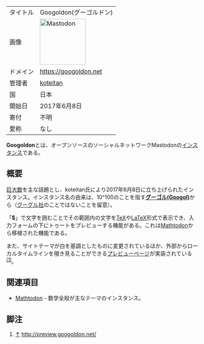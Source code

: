 <div>

|          |                                                                                                                                                                                                                                                                                                        |
|----------|--------------------------------------------------------------------------------------------------------------------------------------------------------------------------------------------------------------------------------------------------------------------------------------------------------|
| タイトル | Googoldon(グーゴルドン)                                                                                                                                                                                                                                                                                |
| 画像     | [<img src="/images/thumb/0/00/Mastodon_logo.png/120px-Mastodon_logo.png" srcset="/images/thumb/0/00/Mastodon_logo.png/180px-Mastodon_logo.png 1.5x, /images/0/00/Mastodon_logo.png 2x" width="120" height="120" alt="Mastodon" />](/%E3%83%95%E3%82%A1%E3%82%A4%E3%83%AB:Mastodon_logo.png "Mastodon") |
| ドメイン | <a href="https://googoldon.net" rel="nofollow">https://googoldon.net</a>                                                                                                                                                                                                                               |
| 管理者   | <a href="https://googoldon.net/@koteitan" rel="nofollow">koteitan</a>                                                                                                                                                                                                                                  |
| 国       | 日本                                                                                                                                                                                                                                                                                                   |
| 開始日   | 2017年6月8日                                                                                                                                                                                                                                                                                           |
| 寄付     | 不明                                                                                                                                                                                                                                                                                                   |
| 愛称     | なし                                                                                                                                                                                                                                                                                                   |

**Googoldon**とは、オープンソースのソーシャルネットワークMastodonの[インスタンス](/%E3%82%A4%E3%83%B3%E3%82%B9%E3%82%BF%E3%83%B3%E3%82%B9 "インスタンス")である。

## 概要

[巨大数](https://ja.wikipedia.org/wiki/%E5%B7%A8%E5%A4%A7%E6%95%B0 "w:巨大数")を主な話題とし、koteitan氏により2017年6月8日に立ち上げられたインスタンス。インスタンス名の由来は、10^100のことを指す[**グーゴル(Googol)**](https://ja.wikipedia.org/wiki/%E3%82%B0%E3%83%BC%E3%82%B4%E3%83%AB "w:グーゴル")から（[グーグル社](https://ja.wikipedia.org/wiki/google "w:google")のことではないことを留意）。

「**$**」で文字を囲むことでその範囲内の文字を[TeX](https://ja.wikipedia.org/wiki/TeX "w:TeX")や[LaTeX](https://ja.wikipedia.org/wiki/LaTeX "w:LaTeX")形式で表示でき、入力フォームの下にトゥートをプレビューする機能がある。これは[Mathtodon](/Mathtodon "Mathtodon")から移植された機能である。

また、サイトテーマが白を基調としたものに変更されているほか、外部からローカルタイムラインを覗き見ることができる<a href="http://preview.googoldon.net/" rel="nofollow">プレビューページ</a>が実装されている<sup>[\[1\]](#cite_note-1)</sup>。

## 関連項目

-   [Mathtodon](/Mathtodon "Mathtodon") - 数学全般が主なテーマのインスタンス。

## 脚注

<div>

1.  [↑](#cite_ref-1) <a href="http://preview.googoldon.net/" rel="nofollow">http://preview.googoldon.net/</a>

</div>

</div>
